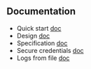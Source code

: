 ## Documentation
- Quick start [doc](https://github.com/kaasops/vector-operator/blob/main/docs/quick-start.md)
- Design [doc](https://github.com/kaasops/vector-operator/blob/main/docs/design.md)
- Specification [doc](https://github.com/kaasops/vector-operator/blob/main/docs/specification.md)
- Secure credentials [doc](https://github.com/kaasops/vector-operator/blob/main/docs/secure-credential.md)
- Logs from file [doc](https://github.com/kaasops/vector-operator/blob/main/docs/logs-from-file.md)
